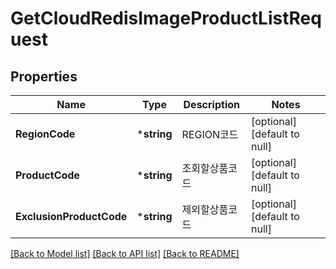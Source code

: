 # GetCloudRedisImageProductListRequest

## Properties
Name | Type | Description | Notes
------------ | ------------- | ------------- | -------------
**RegionCode** | ***string** | REGION코드 | [optional] [default to null]
**ProductCode** | ***string** | 조회할상품코드 | [optional] [default to null]
**ExclusionProductCode** | ***string** | 제외할상품코드 | [optional] [default to null]

[[Back to Model list]](../README.md#documentation-for-models) [[Back to API list]](../README.md#documentation-for-api-endpoints) [[Back to README]](../README.md)


